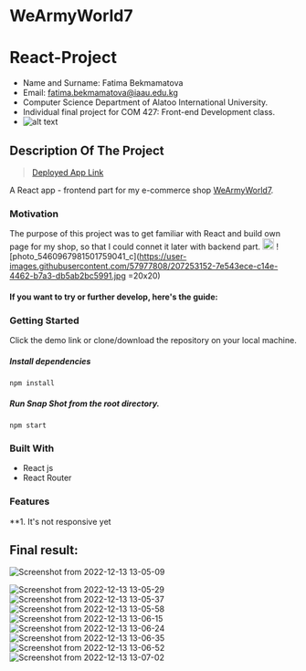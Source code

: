 # WeArmyWorld7
React-Project
==================================================================

- Name and Surname: Fatima Bekmamatova
- Email: fatima.bekmamatova@iaau.edu.kg
- Computer Science Department of Alatoo International University.
- Individual final project for COM 427: Front-end Development class.
- ![alt text](https://upload.wikimedia.org/wikipedia/en/0/07/Ala-Too_International_University_Seal.png)


## Description Of The Project

> [Deployed App Link](https://wearmyworld7.vercel.app/)

A React app - frontend part for my e-commerce shop [WeArmyWorld7](https://www.instagram.com/wearmyworld7/).

### Motivation

The purpose of this project was to get familiar with React and build own page for my shop, so that I could connet it later with backend part.
<img src="https://user-images.githubusercontent.com/57977808/207253152-7e543ece-c14e-4462-b7a3-db5ab2bc5991.jpg" width="20">
![photo_5460967981501759041_c](https://user-images.githubusercontent.com/57977808/207253152-7e543ece-c14e-4462-b7a3-db5ab2bc5991.jpg =20x20)

#### If you want to try or further develop, here's the guide:

### Getting Started

Click the demo link or clone/download the repository on your local machine.

##### Install dependencies

`npm install`

##### Run Snap Shot from the root directory.

`npm start`

### Built With

- React js
- React Router

### Features

**1. It's not responsive yet

## Final result:

![Screenshot from 2022-12-13 13-05-09](https://user-images.githubusercontent.com/57977808/207249342-8df0a3c2-ab46-4917-bd71-2481fc318373.png)

![Screenshot from 2022-12-13 13-05-29](https://user-images.githubusercontent.com/57977808/207249454-57e92385-455d-4fab-b8d3-4eac9c46625a.png)
![Screenshot from 2022-12-13 13-05-37](https://user-images.githubusercontent.com/57977808/207249462-293bec42-2ebc-4515-b958-3159575019f1.png)
![Screenshot from 2022-12-13 13-05-58](https://user-images.githubusercontent.com/57977808/207249467-a8552ce1-7214-4872-89b9-82bccde0a02a.png)
![Screenshot from 2022-12-13 13-06-15](https://user-images.githubusercontent.com/57977808/207249472-39bc48c1-e50e-42fd-9489-0e8bab933b2f.png)
![Screenshot from 2022-12-13 13-06-24](https://user-images.githubusercontent.com/57977808/207249483-79f37bf5-8b67-4b25-8f37-24c020724e69.png)
![Screenshot from 2022-12-13 13-06-35](https://user-images.githubusercontent.com/57977808/207249486-922fce39-f4d8-4201-96f1-ca33792d3f5f.png)
![Screenshot from 2022-12-13 13-06-52](https://user-images.githubusercontent.com/57977808/207249495-6d64bec3-8d40-4ae2-a39f-3bc5b7246a0a.png)
![Screenshot from 2022-12-13 13-07-02](https://user-images.githubusercontent.com/57977808/207249504-d4f5fb02-3bb6-4dba-bae8-25b287be486d.png)







